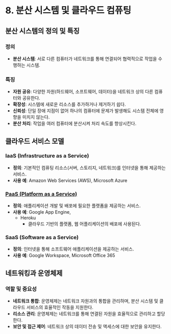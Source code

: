 # 8. 분산 시스템 및 클라우드 컴퓨팅

## 분산 시스템의 정의 및 특징
### **정의**
- **분산 시스템**: 서로 다른 컴퓨터가 네트워크를 통해 연결되어 협력적으로 작업을 수행하는 시스템.

### **특징**
- **자원 공유**: 다양한 자원(하드웨어, 소프트웨어, 데이터)을 네트워크 상의 다른 컴퓨터와 공유한다.
- **확장성**: 시스템에 새로운 리소스를 추가하거나 제거하기 쉽다.
- **신뢰성**: 단일 장애 지점이 없어 하나의 컴퓨터에 문제가 발생해도 시스템 전체에 영향을 미치지 않는다.
- **분산 처리**: 작업을 여러 컴퓨터에 분산시켜 처리 속도를 향상시킨다.

## 클라우드 서비스 모델
### **IaaS (Infrastructure as a Service)**
- **정의**: 기본적인 컴퓨팅 리소스(서버, 스토리지, 네트워크)를 인터넷을 통해 제공하는 서비스.
- **사용 예**: Amazon Web Services (AWS), Microsoft Azure

### [**PaaS (Platform as a Service)**](https://github.com/ChoiJeonSeok/TIL/blob/master/CS/Operating_System/OS_Knowledge/PaaS.md)
- **정의**: 애플리케이션 개발 및 배포에 필요한 플랫폼을 제공하는 서비스.
- **사용 예**: Google App Engine, 
  - Heroku
    - 클라우드 기반의 플랫폼, 웹 어플리케이션의 배포에 사용된다.

### **SaaS (Software as a Service)**
- **정의**: 인터넷을 통해 소프트웨어 애플리케이션을 제공하는 서비스.
- **사용 예**: Google Workspace, Microsoft Office 365

## 네트워킹과 운영체제
### **역할 및 중요성**
- **네트워크 통합**: 운영체제는 네트워크 자원과의 통합을 관리하며, 분산 시스템 및 클라우드 서비스의 효율적인 작동을 지원한다.
- **리소스 관리**: 운영체제는 네트워크를 통해 연결된 자원을 효율적으로 관리하고 할당한다.
- **보안 및 접근 제어**: 네트워크 상의 데이터 전송 및 액세스에 대한 보안을 유지한다.